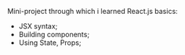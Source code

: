 Mini-project through which i learned React.js basics:
- JSX syntax;
- Building components;
- Using State, Props; 
